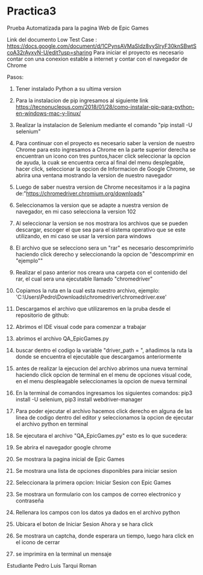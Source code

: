 # Practica3

Prueba Automatizada para la pagina Web de Epic Games

Link del documento Low Test Case : https://docs.google.com/document/d/1CPynsAVMaSldz8vySlryF30knSBwtScoA32rAyxyN-U/edit?usp=sharing
Para iniciar el proyecto es necesario contar con una conexion estable a internet y contar con el navegador de Chrome

Pasos:
1) Tener instalado Python a su ultima version
2) Para la instalacion de pip ingresamos al siguiente link https://tecnonucleous.com/2018/01/28/como-instalar-pip-para-python-en-windows-mac-y-linux/
5) Realizar la instalacion de Selenium mediante el comando "pip install -U selenium" 
6) Para continuar con el proyecto es necesario saber la version de nuestro Chrome para esto ingresamos a Chrome en la parte superior derecha  se encuentran un icono con tres puntos,hacer click seleccionar la opcion de ayuda, la cuak se encuentra cerca al final del menu desplegable, hacer click, seleccionar la opcion de Informacion de Google Chrome, se abrira una ventana mostrando la version de nuestro navegador
12) Luego de saber nuestra version de Chrome necesitamos ir a la pagina de:"https://chromedriver.chromium.org/downloads"
13) Seleccionamos la version que se adapte a nuestra version de navegador, en mi caso selecciona la version 102 
14) Al seleccionar la version se nos mostrara los archivos que se pueden descargar, escoger el que sea para el sistema operativo que se este utilizando, en mi caso se usar la version para windows
15) El archivo que se selecciono sera un "rar" es necesario descomprimirlo haciendo click derecho y seleccionando la opcion de "descomprimir en "ejemplo\"" 
16) Realizar el paso anterior nos creara una carpeta con el contenido del rar, el cual sera una ejecutable llamado "chromedriver"
17) Copiamos la ruta en la cual esta nuestro archivo, ejemplo: 'C:\\Users\\Pedro\\Downloads\\chromedriver\\chromedriver.exe' 
18) Descargamos el archivo que utilizaremos en la pruba desde el repositorio de github: 
19) Abrimos el IDE visual code para comenzar a trabajar
20) abrimos el archivo QA_EpicGames.py
21) buscar dentro el codigo la variable "driver_path = ", añadimos la ruta la donde se encuentra el ejecutable que descargamos anteriormente
22) antes de realizar la ejecucion del archivo abrimos una nueva terminal haciendo click opcion de terminal en el menu de opciones visual code, en el menu despleagable seleccionames la opcion de nueva terminal
23) En la terminal de comandos ingresamos los siguientes comandos: pip3 install -U selenium,
pip3 install webdriver-manager 
23) Para poder ejecutar el archivo hacemos click derecho en alguna de las linea de codigo dentro del editor y seleccionamos la opcion de ejecutar el archivo python en terminal

24) Se ejecutara el archivo "QA_EpicGames.py" esto es lo que sucedera:
25) Se abrira el navegador google chrome 
26) Se mostrara la pagina inicial de Epic Games 
27) Se mostrara una lista de opciones disponibles para iniciar sesion
28) Seleccionara la primera opcion: Iniciar Sesion con Epic Games 
29) Se mostrara un formulario con los campos de correo electronico y contraseña
30) Rellenara los campos con los datos ya dados en el archivo python
31) Ubicara el boton de Iniciar Sesion Ahora y se hara click
35) Se mostrara un captcha, donde esperara un tiempo, luego hara click en el icono de cerrar
38) se imprimira en la terminal un mensaje 

Estudiante Pedro Luis Tarqui Roman
